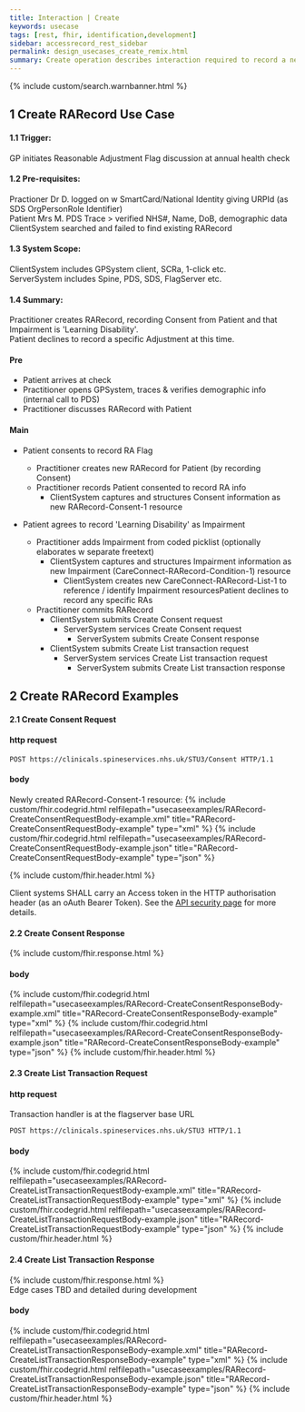 ```yaml
---
title: Interaction | Create
keywords: usecase
tags: [rest, fhir, identification,development]
sidebar: accessrecord_rest_sidebar
permalink: design_usecases_create_remix.html
summary: Create operation describes interaction required to record a new Reasonable Adjustment Flag, an Adjustment or an Impairment on Spine via the FHIR&reg; Reasonable Adjustments API
---
```

{% include custom/search.warnbanner.html %}

## 1 Create RARecord Use Case ##
#### 1.1 Trigger: ####
GP initiates Reasonable Adjustment Flag discussion at annual health check
#### 1.2 Pre-requisites: ####
Practioner Dr D. logged on w SmartCard/National Identity giving URPId (as SDS OrgPersonRole Identifier)  
Patient Mrs M. PDS Trace > verified NHS#, Name, DoB, demographic data  
ClientSystem searched and failed to find existing RARecord  
#### 1.3 System Scope: ####
ClientSystem includes GPSystem client, SCRa, 1-click etc.  
ServerSystem includes Spine, PDS, SDS, FlagServer etc.  
#### 1.4 Summary: ####
Practitioner creates RARecord, recording Consent from Patient and that Impairment is 'Learning Disability'.  
Patient declines to record a specific Adjustment at this time.  
#### Pre ####
* Patient arrives at check  
* Practitioner opens GPSystem, traces & verifies demographic info (internal call to PDS)  
* Practitioner discusses RARecord with Patient  

#### Main ####
* Patient consents to record RA Flag  
  * Practitioner creates new RARecord for Patient (by recording Consent)  
  * Practitioner records Patient consented to record RA info  
    * ClientSystem captures and structures Consent information as new RARecord-Consent-1 resource  

* Patient agrees to record 'Learning Disability' as Impairment  
  * Practitioner adds Impairment from coded picklist (optionally elaborates w separate freetext)  
    * ClientSystem captures and structures Impairment information as new Impairment (CareConnect-RARecord-Condition-1) resource  
      * ClientSystem creates new CareConnect-RARecord-List-1 to reference / identify Impairment resourcesPatient declines to record any specific RAs  
  * Practitioner commits RARecord  
    * ClientSystem submits Create Consent request  
      * ServerSystem services Create Consent request  
        * ServerSystem submits Create Consent response  
    * ClientSystem submits Create List transaction request  
      * ServerSystem services Create List transaction request  
        * ServerSystem submits Create List transaction response  

## 2 Create RARecord Examples ##
#### 2.1 Create Consent Request ####
#### http request ####
```
POST https://clinicals.spineservices.nhs.uk/STU3/Consent HTTP/1.1
```
#### body ####
Newly created RARecord-Consent-1 resource:
{% include custom/fhir.codegrid.html
relfilepath="usecaseexamples/RARecord-CreateConsentRequestBody-example.xml"
title="RARecord-CreateConsentRequestBody-example"
type="xml" %}
{% include custom/fhir.codegrid.html
relfilepath="usecaseexamples/RARecord-CreateConsentRequestBody-example.json"
title="RARecord-CreateConsentRequestBody-example"
type="json" %}

{% include custom/fhir.header.html %}

Client systems SHALL carry an Access token in the HTTP authorisation header (as an oAuth Bearer Token). See the [API security page](design_security.html) for more details.

#### 2.2 Create Consent Response ####

{% include custom/fhir.response.html %}

#### body ####
{% include custom/fhir.codegrid.html
relfilepath="usecaseexamples/RARecord-CreateConsentResponseBody-example.xml"
title="RARecord-CreateConsentResponseBody-example"
type="xml" %}
{% include custom/fhir.codegrid.html
relfilepath="usecaseexamples/RARecord-CreateConsentResponseBody-example.json"
title="RARecord-CreateConsentResponseBody-example"
type="json" %}
{% include custom/fhir.header.html %}

#### 2.3 Create List Transaction Request ####
#### http request ####
Transaction handler is at the flagserver base URL
```
POST https://clinicals.spineservices.nhs.uk/STU3 HTTP/1.1
```
#### body ####
{% include custom/fhir.codegrid.html
relfilepath="usecaseexamples/RARecord-CreateListTransactionRequestBody-example.xml"
title="RARecord-CreateListTransactionRequestBody-example"
type="xml" %}
{% include custom/fhir.codegrid.html
relfilepath="usecaseexamples/RARecord-CreateListTransactionRequestBody-example.json"
title="RARecord-CreateListTransactionRequestBody-example"
type="json" %}
{% include custom/fhir.header.html %}

#### 2.4 Create List Transaction Response ####
{% include custom/fhir.response.html %}  
Edge cases TBD and detailed during development
#### body ####
{% include custom/fhir.codegrid.html
relfilepath="usecaseexamples/RARecord-CreateListTransactionResponseBody-example.xml"
title="RARecord-CreateListTransactionResponseBody-example"
type="xml" %}
{% include custom/fhir.codegrid.html
relfilepath="usecaseexamples/RARecord-CreateListTransactionResponseBody-example.json"
title="RARecord-CreateListTransactionResponseBody-example"
type="json" %}
{% include custom/fhir.header.html %}
